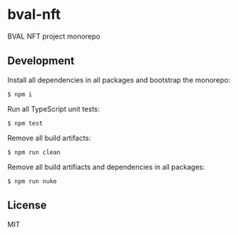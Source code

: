 # bval-nft

BVAL NFT project monorepo

## Development

Install all dependencies in all packages and bootstrap the monorepo:

```
$ npm i
```

Run all TypeScript unit tests:

```
$ npm test
```

Remove all build artifacts:

```
$ npm run clean
```

Remove all build artifiacts and dependencies in all packages:

```
$ npm run nuke
```

## License

MIT
